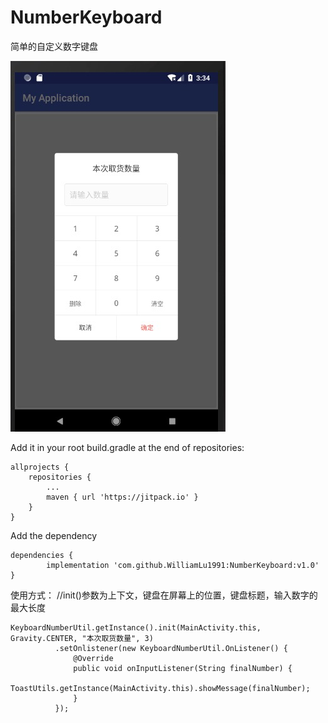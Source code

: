 # NumberKeyboard
简单的自定义数字键盘

![image](https://github.com/WilliamLu1991/NumberKeyboard/blob/master/numberkeyboard/src/main/readinfo/picture_readme.jpg)

Add it in your root build.gradle at the end of repositories:

	allprojects {
		repositories {
			...
			maven { url 'https://jitpack.io' }
		}
	}
  
Add the dependency

	dependencies {
	        implementation 'com.github.WilliamLu1991:NumberKeyboard:v1.0'
	}


使用方式：
//init()参数为上下文，键盘在屏幕上的位置，键盘标题，输入数字的最大长度

	KeyboardNumberUtil.getInstance().init(MainActivity.this, Gravity.CENTER, "本次取货数量", 3)
			  .setOnlistener(new KeyboardNumberUtil.OnListener() {
			      @Override
			      public void onInputListener(String finalNumber) {
				  ToastUtils.getInstance(MainActivity.this).showMessage(finalNumber);
			      }
			  });
